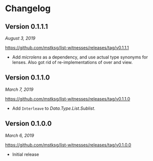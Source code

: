 Changelog
=========

Version 0.1.1.1
---------------

*August 3, 2019*

<https://github.com/mstksg/list-witnesses/releases/tag/v0.1.1.1>

*   Add *microlens* as a dependency, and use actual type synonyms for lenses.
    Also got rid of re-implementations of over and view.

Version 0.1.1.0
---------------

*March 7, 2019*

<https://github.com/mstksg/list-witnesses/releases/tag/v0.1.1.0>

*   Add `Interleave` to *Data.Type.List.Sublist*.

Version 0.1.0.0
---------------

*March 6, 2019*

<https://github.com/mstksg/list-witnesses/releases/tag/v0.1.0.0>

*   Initial release

